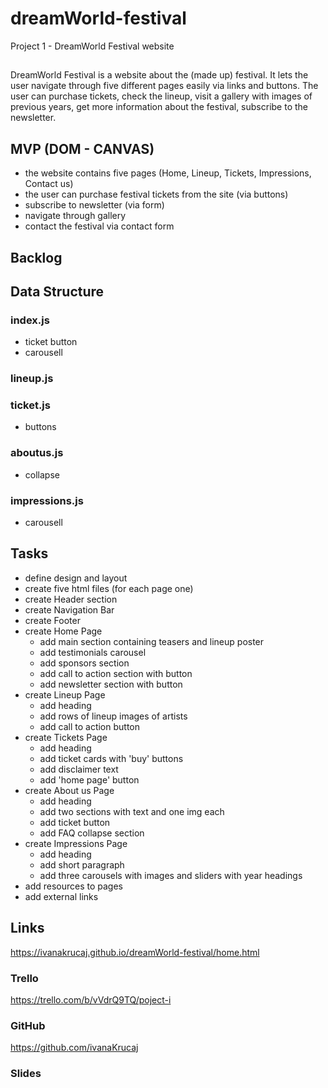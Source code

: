 # dreamWorld-festival
Project 1 - DreamWorld Festival website 
## 
DreamWorld Festival is a website about the (made up) festival. It lets the user navigate through five different pages easily via links and buttons. The user can purchase tickets, check the lineup, visit a gallery with images of previous years, get more information about the festival, subscribe to the newsletter.

## MVP (DOM - CANVAS)
- the website contains five pages (Home, Lineup, Tickets, Impressions, Contact us)
- the user can purchase festival tickets from the site (via buttons)
- subscribe to newsletter (via form)
- navigate through gallery 
- contact the festival via contact form

## Backlog


## Data Structure
### index.js
- ticket button
- carousell

### lineup.js

### ticket.js
- buttons

### aboutus.js
- collapse

### impressions.js
- carousell

## Tasks
- define design and layout
- create five html files (for each page one)
- create Header section
- create Navigation Bar
- create Footer
- create Home Page
    - add main section containing teasers and lineup poster
    - add testimonials carousel
    - add sponsors section
    - add call to action section with button
    - add newsletter section with button
- create Lineup Page
    - add heading
    - add rows of lineup images of artists
    - add call to action button
- create Tickets Page
    - add heading
    - add ticket cards with 'buy' buttons
    - add disclaimer text
    - add 'home page' button
- create About us Page
    - add heading
    - add two sections with text and one img each
    - add ticket button
    - add FAQ collapse section
- create Impressions Page
    - add heading
    - add short paragraph
    - add three carousels with images and sliders with year headings
- add resources to pages
- add external links


## Links
https://ivanakrucaj.github.io/dreamWorld-festival/home.html

### Trello
https://trello.com/b/vVdrQ9TQ/poject-i

### GitHub
https://github.com/ivanaKrucaj

### Slides